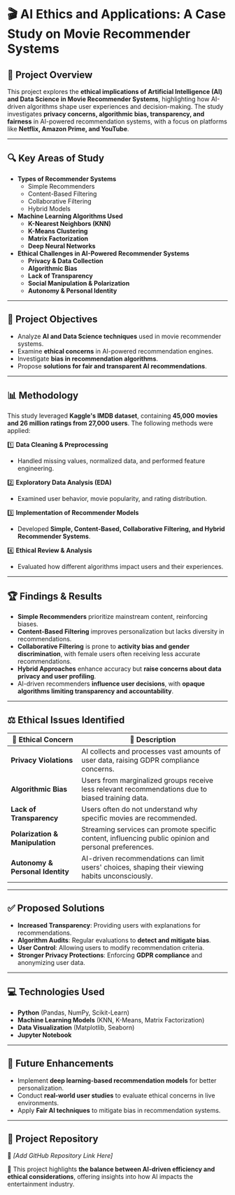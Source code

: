 # 🎬 AI Ethics and Applications: A Case Study on Movie Recommender Systems

## 📌 Project Overview
This project explores the **ethical implications of Artificial Intelligence (AI) and Data Science in Movie Recommender Systems**, highlighting how AI-driven algorithms shape user experiences and decision-making. The study investigates **privacy concerns, algorithmic bias, transparency, and fairness** in AI-powered recommendation systems, with a focus on platforms like **Netflix, Amazon Prime, and YouTube**.

---

## 🔍 Key Areas of Study
- **Types of Recommender Systems**
  - Simple Recommenders
  - Content-Based Filtering
  - Collaborative Filtering
  - Hybrid Models
- **Machine Learning Algorithms Used**
  - **K-Nearest Neighbors (KNN)**
  - **K-Means Clustering**
  - **Matrix Factorization**
  - **Deep Neural Networks**
- **Ethical Challenges in AI-Powered Recommender Systems**
  - **Privacy & Data Collection**
  - **Algorithmic Bias**
  - **Lack of Transparency**
  - **Social Manipulation & Polarization**
  - **Autonomy & Personal Identity**

---

## 🎯 Project Objectives
- Analyze **AI and Data Science techniques** used in movie recommender systems.
- Examine **ethical concerns** in AI-powered recommendation engines.
- Investigate **bias in recommendation algorithms**.
- Propose **solutions for fair and transparent AI recommendations**.

---

## 📊 Methodology
This study leveraged **Kaggle's IMDB dataset**, containing **45,000 movies and 26 million ratings from 27,000 users**. The following methods were applied:

1️⃣ **Data Cleaning & Preprocessing**  
   - Handled missing values, normalized data, and performed feature engineering.

2️⃣ **Exploratory Data Analysis (EDA)**  
   - Examined user behavior, movie popularity, and rating distribution.

3️⃣ **Implementation of Recommender Models**  
   - Developed **Simple, Content-Based, Collaborative Filtering, and Hybrid Recommender Systems**.

4️⃣ **Ethical Review & Analysis**  
   - Evaluated how different algorithms impact users and their experiences.

---

## 🏆 Findings & Results
- **Simple Recommenders** prioritize mainstream content, reinforcing biases.
- **Content-Based Filtering** improves personalization but lacks diversity in recommendations.
- **Collaborative Filtering** is prone to **activity bias and gender discrimination**, with female users often receiving less accurate recommendations.
- **Hybrid Approaches** enhance accuracy but **raise concerns about data privacy and user profiling**.
- AI-driven recommenders **influence user decisions**, with **opaque algorithms limiting transparency and accountability**.

---

## ⚖️ Ethical Issues Identified

| 🛑 Ethical Concern            | 📝 Description |
|-------------------------------|---------------|
| **Privacy Violations**        | AI collects and processes vast amounts of user data, raising GDPR compliance concerns. |
| **Algorithmic Bias**          | Users from marginalized groups receive less relevant recommendations due to biased training data. |
| **Lack of Transparency**      | Users often do not understand why specific movies are recommended. |
| **Polarization & Manipulation** | Streaming services can promote specific content, influencing public opinion and personal preferences. |
| **Autonomy & Personal Identity** | AI-driven recommendations can limit users' choices, shaping their viewing habits unconsciously. |

---

## ✅ Proposed Solutions
- **Increased Transparency**: Providing users with explanations for recommendations.
- **Algorithm Audits**: Regular evaluations to **detect and mitigate bias**.
- **User Control**: Allowing users to modify recommendation criteria.
- **Stronger Privacy Protections**: Enforcing **GDPR compliance** and anonymizing user data.

---

## 💻 Technologies Used
- **Python** (Pandas, NumPy, Scikit-Learn)
- **Machine Learning Models** (KNN, K-Means, Matrix Factorization)
- **Data Visualization** (Matplotlib, Seaborn)
- **Jupyter Notebook**

---

## 🔮 Future Enhancements
- Implement **deep learning-based recommendation models** for better personalization.
- Conduct **real-world user studies** to evaluate ethical concerns in live environments.
- Apply **Fair AI techniques** to mitigate bias in recommendation systems.

---

## 📌 Project Repository
🔗 *[Add GitHub Repository Link Here]*  

🚀 This project highlights **the balance between AI-driven efficiency and ethical considerations**, offering insights into how AI impacts the entertainment industry.

